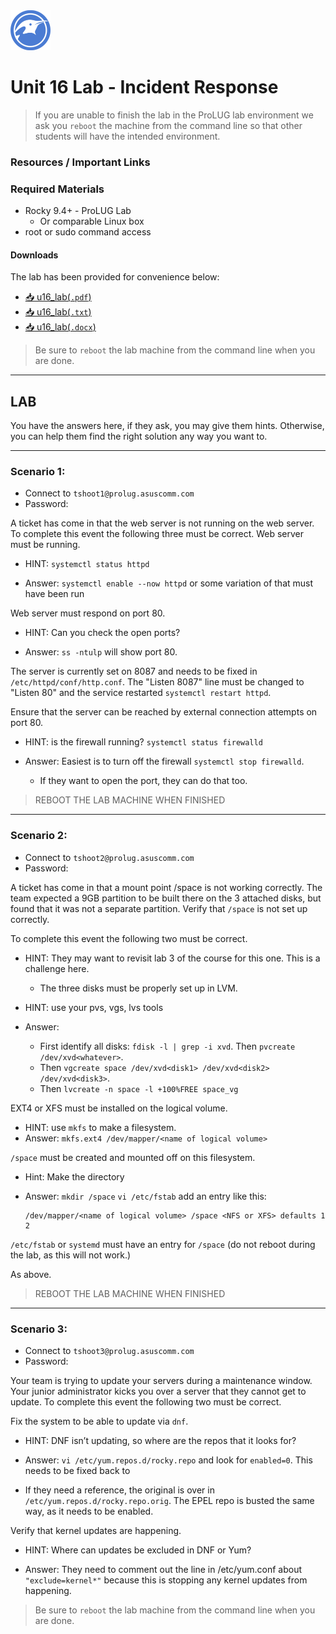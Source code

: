 <div class="flex-container">
        <img src="https://github.com/ProfessionalLinuxUsersGroup/img/blob/main/Assets/Logos/ProLUG_Round_Transparent_LOGO.png?raw=true" width="64" height="64"></img>
    <p>
        <h1>Unit 16 Lab - Incident Response</h1>
    </p>
</div>

> If you are unable to finish the lab in the ProLUG lab environment we ask you `reboot`
> the machine from the command line so that other students will have the intended environment.

### Resources / Important Links

### Required Materials

- Rocky 9.4+ - ProLUG Lab
  - Or comparable Linux box
- root or sudo command access

#### Downloads

The lab has been provided for convenience below:

- <a href="./assets/downloads/u16/u16_lab.pdf" target="_blank" download>📥 u16_lab(`.pdf`)</a>
- <a href="./assets/downloads/u16/u16_lab.txt" target="_blank" download>📥 u16_lab(`.txt`)</a>
- <a href="./assets/downloads/u16/u16_lab.docx" target="_blank" download>📥 u16_lab(`.docx`)</a>

> Be sure to `reboot` the lab machine from the command line when you are done.

---

## LAB

You have the answers here, if they ask, you may give them hints. Otherwise, you can help them find the
right solution any way you want to.

---

### Scenario 1:

- Connect to `tshoot1@prolug.asuscomm.com`
- Password:

A ticket has come in that the web server is not running on the web server.
To complete this event the following three must be correct.
Web server must be running.

- HINT: `systemctl status httpd`

- Answer: `systemctl enable --now httpd` or some variation of that must have been run

Web server must respond on port 80.

- HINT: Can you check the open ports?

- Answer: `ss -ntulp` will show port 80.

The server is currently set on 8087 and needs to be fixed
in `/etc/httpd/conf/http.conf`. The "Listen 8087" line must be changed to "Listen 80" and the
service restarted `systemctl restart httpd`.

Ensure that the server can be reached by external connection attempts on port 80.

- HINT: is the firewall running? `systemctl status firewalld`

- Answer: Easiest is to turn off the firewall `systemctl stop firewalld`.
  - If they want to open the port, they can do that too.

> REBOOT THE LAB MACHINE WHEN FINISHED

---

### Scenario 2:

- Connect to `tshoot2@prolug.asuscomm.com`
- Password:

A ticket has come in that a mount point /space is not working correctly. The team expected a
9GB partition to be built there on the 3 attached disks, but found that it was not a separate
partition.
Verify that `/space` is not set up correctly.

To complete this event the following two must be correct.

- HINT: They may want to revisit lab 3 of the course for this one. This is a challenge here.

  - The three disks must be properly set up in LVM.

- HINT: use your pvs, vgs, lvs tools

- Answer:
  - First identify all disks: `fdisk -l | grep -i xvd`. Then `pvcreate /dev/xvd<whatever>`.
  - Then `vgcreate space /dev/xvd<disk1> /dev/xvd<disk2> /dev/xvd<disk3>`.
  - Then `lvcreate -n space -l +100%FREE space_vg`

EXT4 or XFS must be installed on the logical volume.

- HINT: use `mkfs` to make a filesystem.
- Answer: `mkfs.ext4 /dev/mapper/<name of logical volume>`

`/space` must be created and mounted off on this filesystem.

- Hint: Make the directory

- Answer: `mkdir /space` `vi /etc/fstab` add an entry like this:
  ```plaintxt
  /dev/mapper/<name of logical volume> /space <NFS or XFS> defaults 1 2
  ```

`/etc/fstab` or `systemd` must have an entry for `/space` (do not reboot during the lab, as this will not work.)

As above.

> REBOOT THE LAB MACHINE WHEN FINISHED

---

### Scenario 3:

- Connect to `tshoot3@prolug.asuscomm.com`
- Password:

Your team is trying to update your servers during a maintenance window. Your junior
administrator kicks you over a server that they cannot get to update.
To complete this event the following two must be correct.

Fix the system to be able to update via `dnf`.

- HINT: DNF isn’t updating, so where are the repos that it looks for?

- Answer: `vi /etc/yum.repos.d/rocky.repo` and look for `enabled=0`. This needs to be fixed back to

* If they need a reference, the original is over in `/etc/yum.repos.d/rocky.repo.orig`.
  The EPEL repo is busted the same way, as it needs to be enabled.

Verify that kernel updates are happening.

- HINT: Where can updates be excluded in DNF or Yum?

- Answer: They need to comment out the line in /etc/yum.conf about `"exclude=kernel*"` because
  this is stopping any kernel updates from happening.

> Be sure to `reboot` the lab machine from the command line when you are done.

